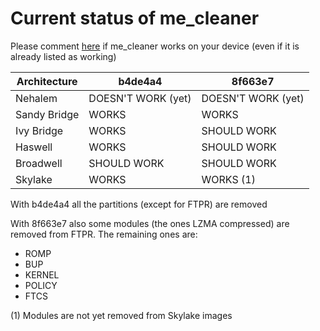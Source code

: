 # Current status of me_cleaner
Please comment [here](https://github.com/corna/me_cleaner/issues/3) if me_cleaner works on your device (even if it is already listed as working)

| Architecture  | b4de4a4		| 8f663e7		|
|---------------|-----------------------|-----------------------|
| Nehalem	| DOESN'T WORK (yet)	| DOESN'T WORK (yet)	|
| Sandy Bridge	| WORKS			| WORKS			|
| Ivy Bridge	| WORKS			| SHOULD WORK		|
| Haswell	| WORKS			| SHOULD WORK		|
| Broadwell	| SHOULD WORK		| SHOULD WORK		|
| Skylake	| WORKS			| WORKS (1)		|

With b4de4a4 all the partitions (except for FTPR) are removed

With 8f663e7 also some modules (the ones LZMA compressed) are removed from FTPR. The remaining ones are:
 * ROMP
 * BUP
 * KERNEL
 * POLICY
 * FTCS

(1) Modules are not yet removed from Skylake images
